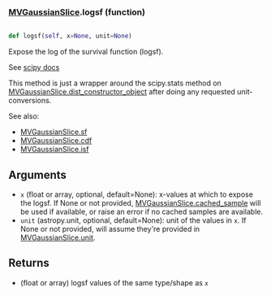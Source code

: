 ### [MVGaussianSlice](MVGaussianSlice.md).logsf (function)


```py

def logsf(self, x=None, unit=None)

```



Expose the log of the survival function (logsf).

See [scipy docs](https://docs.scipy.org/doc/scipy/reference/generated/scipy.stats.rv_continuous.logsf.html)

This method is just a wrapper around the scipy.stats method on
[MVGaussianSlice.dist_constructor_object](MVGaussianSlice.dist_constructor_object.md) after doing any requested unit-conversions.

See also:

* [MVGaussianSlice.sf](MVGaussianSlice.sf.md)
* [MVGaussianSlice.cdf](MVGaussianSlice.cdf.md)
* [MVGaussianSlice.isf](MVGaussianSlice.isf.md)

Arguments
----------
* `x` (float or array, optional, default=None): x-values at which to
    expose the logsf.  If None or not provided, [MVGaussianSlice.cached_sample](MVGaussianSlice.cached_sample.md)
    will be used if available, or raise an error if no cached samples
    are available.
* `unit` (astropy.unit, optional, default=None): unit of the values
    in `x`.  If None or not provided, will assume they're provided in
    [MVGaussianSlice.unit](MVGaussianSlice.unit.md).

Returns
---------
* (float or array) logsf values of the same type/shape as `x`

